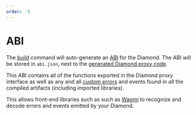 ```yaml
---
order: -5
---
```


# ABI

The [build](../commands/build.md) command will auto-generate an [ABI](https://docs.soliditylang.org/en/v0.8.21/abi-spec.html) for the Diamond. The ABI will be stored in `abi.json`, next to the [generated Diamond proxy code](../configuration/paths.md).

This ABI contains all of the functions exported in the Diamond proxy interface as well as any and all [custom errors](https://docs.soliditylang.org/en/v0.8.21/abi-spec.html#errors) and events found in _all_ the compiled artifacts (including imported libraries).

This allows front-end libraries such as such as [Wagmi](https://wagmi.sh) to recognize and decode errors and events emitted by your Diamond.

